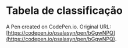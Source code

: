 # Tabela de classificação

A Pen created on CodePen.io. Original URL: [https://codepen.io/psalasyn/pen/bGgwNPQ](https://codepen.io/psalasyn/pen/bGgwNPQ).


